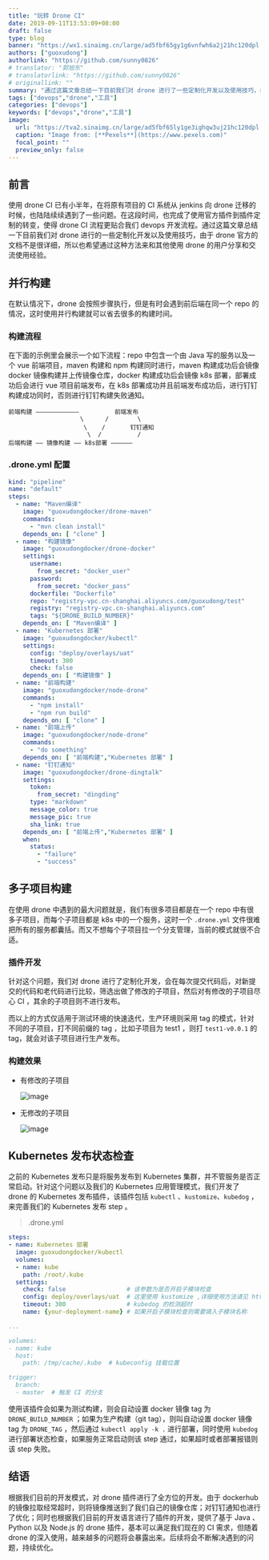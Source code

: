 ```yaml
---
title: "玩转 Drone CI"
date: 2019-09-11T13:53:09+08:00
draft: false
type: blog
banner: "https://wx1.sinaimg.cn/large/ad5fbf65gy1g6vnfwh6a2j21hc120dpl.jpg"
authors: ["guoxudong"]
authorlink: "https://github.com/sunny0826"
# translator: "郭旭东"
# translatorlink: "https://github.com/sunny0826"
# originallink: ""
summary: "通过这篇文章总结一下目前我们对 drone 进行了一些定制化开发以及使用技巧，由于 drone 官方的文档不是很详细，所以也希望通过这种方法来和其他使用 drone 的用户分享和交流使用经验。"
tags: ["devops","drone","工具"]
categories: ["devops"]
keywords: ["devops","drone","工具"]
image:
  url: "https://tva2.sinaimg.cn/large/ad5fbf65ly1ge3ighqw3uj21hc120dpl.jpg"
  caption: "Image from: [**Pexels**](https://www.pexels.com)"
  focal_point: ""
  preview_only: false
---
```


## 前言

使用 drone CI 已有小半年，在将原有项目的 CI 系统从 jenkins 向 drone 迁移的时候，也陆陆续续遇到了一些问题。在这段时间，也完成了使用官方插件到插件定制的转变，使得 drone CI 流程更贴合我们 devops 开发流程。通过这篇文章总结一下目前我们对 drone 进行的一些定制化开发以及使用技巧，由于 drone 官方的文档不是很详细，所以也希望通过这种方法来和其他使用 drone 的用户分享和交流使用经验。

## 并行构建

在默认情况下，drone 会按照步骤执行，但是有时会遇到前后端在同一个 repo 的情况，这时使用并行构建就可以省去很多的构建时间。

### 构建流程

在下面的示例里会展示一个如下流程：repo 中包含一个由 Java 写的服务以及一个 vue 前端项目，maven 构建和 npm 构建同时进行，maven 构建成功后会镜像 docker 镜像构建并上传镜像仓库，docker 构建成功后会镜像 k8s 部署，部署成功后会进行 vue 项目前端发布，在 k8s 部署成功并且前端发布成功后，进行钉钉构建成功同时，否则进行钉钉构建失败通知。

```text
前端构建 ————————————          前端发布
                    \      /        \
                     \    /       钉钉通知
                      \  /          /
后端构建 —— 镜像构建 —— k8s部署 ——————

```
### .drone.yml 配置

```yaml
kind: "pipeline"
name: "default"
steps:
  - name: "Maven编译"
    image: "guoxudongdocker/drone-maven"
    commands:
      - "mvn clean install"
    depends_on: [ "clone" ]
  - name: "构建镜像"
    image: "guoxudongdocker/drone-docker"
    settings:
      username:
        from_secret: "docker_user"
      password:
        from_secret: "docker_pass"
      dockerfile: "Dockerfile"
      repo: "registry-vpc.cn-shanghai.aliyuncs.com/guoxudong/test"
      registry: "registry-vpc.cn-shanghai.aliyuncs.com"
      tags: "${DRONE_BUILD_NUMBER}"
    depends_on: [ "Maven编译" ]
  - name: "Kubernetes 部署"
    image: "guoxudongdocker/kubectl"
    settings:
      config: "deploy/overlays/uat"
      timeout: 300
      check: false
    depends_on: [ "构建镜像" ]
  - name: "前端构建"
    image: "guoxudongdocker/node-drone"
    commands:
      - "npm install"
      - "npm run build"
    depends_on: [ "clone" ]
  - name: "前端上传"
    image: "guoxudongdocker/node-drone"
    commands:
      - "do something"
    depends_on: [ "前端构建","Kubernetes 部署" ]
  - name: "钉钉通知"
    image: "guoxudongdocker/drone-dingtalk"
    settings:
      token:
        from_secret: "dingding"
      type: "markdown"
      message_color: true
      message_pic: true
      sha_link: true
    depends_on: [ "前端上传","Kubernetes 部署" ]
    when:
      status:
        - "failure"
        - "success"
```

## 多子项目构建

在使用 drone 中遇到的最大问题就是，我们有很多项目都是在一个 repo 中有很多子项目，而每个子项目都是 k8s 中的一个服务，这时一个 `.drone.yml` 文件很难把所有的服务都囊括。而又不想每个子项目拉一个分支管理，当前的模式就很不合适。

### 插件开发

针对这个问题，我们对 drone 进行了定制化开发，会在每次提交代码后，对新提交的代码和老代码进行比较，筛选出做了修改的子项目，然后对有修改的子项目尽心 CI ，其余的子项目则不进行发布。

而以上的方式仅适用于测试环境的快速迭代，生产环境则采用 tag 的模式，针对不同的子项目，打不同前缀的 tag ，比如子项目为 test1 ，则打 `test1-v0.0.1` 的 tag，就会对该子项目进行生产发布。

### 构建效果

- 有修改的子项目

    ![image](https://ws1.sinaimg.cn/large/ad5fbf65gy1g6vm2ul2zfj21ky148jx0.jpg)

- 无修改的子项目

    ![image](https://wx1.sinaimg.cn/large/ad5fbf65gy1g6vm49on4kj21jk11iaf7.jpg)


## Kubernetes 发布状态检查

之前的 Kubernetes 发布只是将服务发布到 Kubernetes 集群，并不管服务是否正常启动。针对这个问题以及我们的 Kubernetes 应用管理模式，我们开发了 drone 的 Kubernetes 发布插件，该插件包括 `kubectl` 、`kustomize`、`kubedog` ，来完善我们的 Kubernetes 发布 step 。

> .drone.yml

```yaml
steps:
- name: Kubernetes 部署
  image: guoxudongdocker/kubectl
  volumes:
  - name: kube
    path: /root/.kube
  settings:
    check: false                 # 该参数为是否开启子模块检查
    config: deploy/overlays/uat  # 这里使用 kustomize ,详细使用方法请见 https://github.com/kubernetes-sigs/kustomize
    timeout: 300                 # kubedog 的检测超时
    name: {your-deployment-name} # 如果开启子模块检查则需要填入子模块名称

...

volumes:
- name: kube
  host:
    path: /tmp/cache/.kube  # kubeconfig 挂载位置

trigger:
  branch:
  - master  # 触发 CI 的分支
```

使用该插件会如果为测试构建，则会自动设置 docker 镜像 tag 为 `DRONE_BUILD_NUMBER` ；如果为生产构建（git tag），则叫自动设置 docker 镜像 tag 为 `DRONE_TAG` ，然后通过 `kubectl apply -k .` 进行部署，同时使用 `kubedog` 进行部署状态检查，如果服务正常启动则该 step 通过，如果超时或者部署报错则该 step 失败。

## 结语

根据我们目前的开发模式，对 drone 插件进行了全方位的开发。由于 dockerhub 的镜像拉取经常超时，则将镜像推送到了我们自己的镜像仓库；对钉钉通知也进行了优化；同时也根据我们目前的开发语言进行了插件的开发，提供了基于 Java 、Python 以及 Node.js 的 drone 插件，基本可以满足我们现在的 CI 需求，但随着 drone 的深入使用，越来越多的问题将会暴露出来。后续将会不断解决遇到的问题，持续优化。
